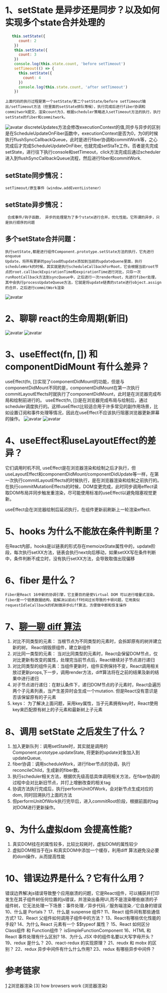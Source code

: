 <!--
 * @Author: your name
 * @Date: 2020-12-21 10:04:17
 * @LastEditTime: 2020-12-21 14:44:17
 * @LastEditors: Please set LastEditors
 * @Description: In User Settings Edit
 * @FilePath: /react-code/question/reactQS.md
-->
# 1、setState 是异步还是同步？以及如何实现多个state合并处理的
```javascript
   this.setState({
      count: 2
    })
    this.setState({
      count: 3
    })
    console.log(this.state.count, 'before setTimeout')
    setTimeout(() => {
      this.setState({
        count: 4
      })
      console.log(this.state.count, 'after setTimeout')
    })
```

    上面代码的执行过程是第一个setState/第二个setState/before setTimeout输出/setTimeout方法（但里面的setState排队等候），执行完成后进行fiber协调和commitwork提交，渲染count为3，根据scheduler策略进入setTimeout方法的执行，执行setState的fiber和commitwork。
    
  ![avatar](./setState同步和异步区别.png, '同步与异步')
    discreteUpdates方法会修改executionContext的值,同步与异步的区别是在ScheduleUpdateOnFiber函数中，executionContext是否为0，为0的时候执行flushSyncCallbackQueue，此时是进行fiber协调和commitWork等，之心完成后才完成ScheduleUpdateOnFiber, 也就完成setStaTe工作。否者是先完成setState，进行往下执行console和setTimeout，click方法完成后通过scheduler进入到flushSyncCallbackQueue流程，然后进行fiber和commitWork.
    

  ## setState同步情况：
    setTimeout/原生事件（window.addEventListener）

  ## setState异步情况：
     合成事件/钩子函数， 异步的处理是为了多个state进行合并，优化性能。它所谓的异步，只是执行顺序的问题

  ## 多个setState合并问题：
    执行setState,都是进行组件Component.prototype.setState方法的执行，它先进行enqueue
    Update，将所有更新的payload的update添加到当前的updateQuene里面，执行scheduleWork的时候，其实就是执行scheduleCallbackForRoot，它会根据当前root节点的root.callbackExpirationTime和expirationTime进行对比，只存一次
    runRootCallback方法到syncQueue中，之后进行一次renderRoot，先进行fiber处理，其中会执行processUpdateQueue方法，它就是将update链表的state进行object.assign的合并，之后进行commitWork渲染
  
  ![avatar](../assets/多个setState，是如何进行合并处理的.png， '多个setState合并')
    
   

# 2、聊聊 react的生命周期(新旧)
![avatar](../assets/React16.3.0之前生命周期, 'React16.3.0之前生命周期')
![avatar](../assets/React16.3.0之后生命周期.png, 'React16.3.0之后生命周期')

# 3、useEffect(fn, []) 和 componentDidMount 有什么差异？
  useEffect(fn, [])实现了componentDidMount的功能，但是与componentDidMount不同的是，componentDidMount在第一次执行commitLayoutEffects时就执行了componentDidMount，此时是在浏览器完成布局和绘制前进行的。 useEffect(fn, [])是在浏览器完成布局与绘制后，通过scheduler调度执行的。这样useEffect比较适合用于许多常见的副作用场景，比如设置订阅和事件处理等情况，因此在useEffect不应该执行阻塞浏览器更新屏幕的操作。
![avatar](./componentDidMount.png, 'componentDidMount')
![avatar](./useEffect模拟componentDidMount.png, 'useEffect模拟componentDidMount')

# 4、useEffect和useLayoutEffect的差异？
  它们调用时机不同, useEffect是在浏览器渲染和绘制之后才执行，但useLayoutEffect和componentDidMount/componentDidUpdate等一样，在第一次执行commitLayoutEffects的时候执行，是在浏览器渲染和绘制之前执行的。
  在执行commitMutationEffects的时候，DOM变更完成，此时同步调用effect读取DOM布局并同步触发重渲染，尽可能使用标准的useEffect以避免阻塞视觉更新。

  useEffect会在浏览器绘制后延迟执行，在组件更新前刷新上一轮渲染effect.

# 5、hooks 为什么不能放在条件判断里？
  在React内部，hooks是以链表的形式存在memoizeState属性中的，update阶段，每次执行setXX方法，链表会执行next向后移动，如果setXX写在条件判断中，条件判断不成立时，没有执行setXX方法，会导致取值出现偏移

# 6、fiber 是什么？
    Fiber是React 16中新的协调引擎，它主要目的是使Virtual DOM 可以进行增量式渲染。
    fiber是一个链表数据结构，能解决以前diff时间过长导致的卡顿问题，它用类似requestIdleCallback的机制做异步diff算法，方便做中断和恢复操作
# 7、[聊一聊 diff 算法](https://zh-hans.reactjs.org/docs/reconciliation.html#the-diffing-algorithm)
   1. 对比不同类型的元素： 当根节点为不同类型的元素时，会拆卸原有的树并建立新的树， React销毁原组件，建立新组件
   2. 对比同一类型的元素： 当对比同类型的元素时，React会保留DOM节点，仅对比更新有改变的属性，处理完当前节点后，React继续对子节点进行递归
   3. 对比同类型的组件元素：当组件更新时，组件实例保持不变，React调用相关放过更新props,下一步，调用render方法，diff算法将在之前的结果及新的结果中进行递归
   4. 对子节点进行递归：在默认条件下，递归DOM节点的子元素时，React会遍历两个子元素列表，当产生差异时会生成一个mutation. 但是React没有意识是否该保留原有的子元素
   5. keys： 为了解决上面问题，采用key属性，当子元素拥有key时，React使用key来匹配原有树上的子元素和最新树上子元素

# 8、调用 setState 之后发生了什么？
   1. 加入更新队列：调用setState时，其实就是调用的Component.prototype.updateState, 将更新的update对象加入到updateQueue, 
   2. fiber协调：调用scheduleWork，进行fiber节点的协调，执行reconcileChild，生成新的fiber数。
   3. 执行scheduler相关方法，根据优先级高低具体调用相关方法，在fiber协调的过程中会对比新旧节点，并打上增删改查的相关tag
   4. 协调方法执行完成后，执行performUnitOfWork，会对新节点生成对应的dom, 同时回溯执行上面的方法
   5. 但performUnitOfWork执行完毕后，进入commitRoot阶段，根据前面的tag对DOM进行更新操作。
# 9、为什么虚拟dom 会提高性能?
   1. 真实DOM挂在的属性较多，比较比较耗时，虚拟DOM的属性较少
   2. 虚拟DOM相当于在js 和真实DOM中添加一个缓存，利用diff 算法避免没必要的dom操作，从而提高性能
   
# 10、错误边界是什么？它有什么用？
   错误边界解决js错误导致整个应用崩溃的问题，它是React组件，可以捕获并打印发生在其子组件树任何位置的js错误，并渲染出备用UI,而不是渲染哪些崩溃的子组件树，它无法处理一下场景：事件处理／异步代码／服务端渲染／它自身的错误
10、什么是 Portals？
17、什么是 suspense 组件?
11、React 组件间有那些通信方式?
12、React 父组件如何调用子组件中的方法？
13、React有哪些优化性能的手段?
14、为什么 React 元素有一个 $$typeof 属性？
15、React 如何区分 Class组件 和 Function组件？
isSimpleFunctionComponent
16、HTML 和 React 事件处理有什么区别?
18、为什么 JSX 中的组件名要以大写字母开头？
19、redux 是什么？
20、react-redux 的实现原理？
21、reudx 和 mobx 的区别？
22、redux 异步中间件有什么什么作用?
23、redux 有哪些异步中间件？

# 参考链家
[1](https://zhuanlan.zhihu.com/p/304213203)
[2](https://developers.google.cn/web/fundamentals/performance/rendering)浏览器渲染
[3] how browsers work (浏览器渲染)